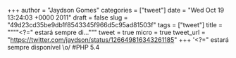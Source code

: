 
+++
author = "Jaydson Gomes"
categories = ["tweet"]
date = "Wed Oct 19 13:24:03 +0000 2011"
draft = false
slug = "49d23cd35be9db1f8543345f966d5c95ad81503f"
tags = ["tweet"]
title = """"&lt;?=" estará sempre di..."""
tweet = true
micro = true
tweet_url = "https://twitter.com/jaydson/status/126649816343261185"
+++
'&lt;?=" estará sempre disponível \o/ #PHP 5.4
